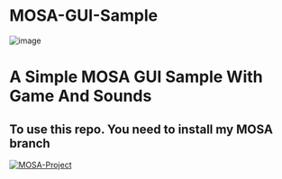 # MOSA-GUI-Sample
![image](https://github.com/nifanfa/MOSA-GUI-Sample/blob/master/Overview.png)
# A Simple MOSA GUI Sample With Game And Sounds
## To use this repo. You need to install my MOSA branch
[![MOSA-Project](https://github-readme-stats.vercel.app/api/pin/?username=nifanfa&repo=MOSA-Project)](https://github.com/nifanfa/MOSA-Project)
